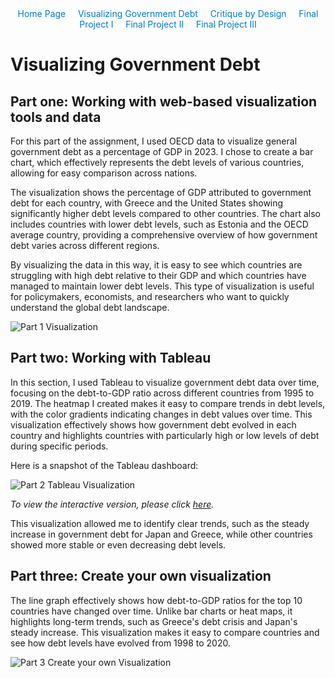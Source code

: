 <div style="text-align: center; margin-bottom: 20px;">
  <a href="https://aishwaryapramod99.github.io/Aishwarya_Portfolio/" style="text-decoration: none; color: #007acc;">Home Page</a>&nbsp;&nbsp;&nbsp;&nbsp;
  <a href="visualizing-government-debt.md" style="text-decoration: none; color: #007acc;">Visualizing Government Debt</a>&nbsp;&nbsp;&nbsp;&nbsp;
  <a href="critique-by-design.md" style="text-decoration: none; color: #007acc;">Critique by Design</a>&nbsp;&nbsp;&nbsp;&nbsp;
  <a href="final-project-part-one.md" style="text-decoration: none; color: #007acc;">Final Project I</a>&nbsp;&nbsp;&nbsp;&nbsp;
  <a href="final-project-part-two.md" style="text-decoration: none; color: #007acc;">Final Project II</a>&nbsp;&nbsp;&nbsp;&nbsp;
  <a href="final-project-part-three.md" style="text-decoration: none; color: #007acc;">Final Project III</a>
</div>

# Visualizing Government Debt

## Part one: Working with web-based visualization tools and data

For this part of the assignment, I used OECD data to visualize general government debt as a percentage of GDP in 2023. I chose to create a bar chart, which effectively represents the debt levels of various countries, allowing for easy comparison across nations.

The visualization shows the percentage of GDP attributed to government debt for each country, with Greece and the United States showing significantly higher debt levels compared to other countries. The chart also includes countries with lower debt levels, such as Estonia and the OECD average country, providing a comprehensive overview of how government debt varies across different regions.

By visualizing the data in this way, it is easy to see which countries are struggling with high debt relative to their GDP and which countries have managed to maintain lower debt levels. This type of visualization is useful for policymakers, economists, and researchers who want to quickly understand the global debt landscape.

![Part 1 Visualization](images/Part1.png) <!-- Ensure the image is correctly referenced with the proper path -->

## Part two: Working with Tableau

In this section, I used Tableau to visualize government debt data over time, focusing on the debt-to-GDP ratio across different countries from 1995 to 2019. The heatmap I created makes it easy to compare trends in debt levels, with the color gradients indicating changes in debt values over time. This visualization effectively shows how government debt evolved in each country and highlights countries with particularly high or low levels of debt during specific periods.

Here is a snapshot of the Tableau dashboard:

![Part 2 Tableau Visualization](images/Part2.png)

_To view the interactive version, please click [here](https://us-east-1.online.tableau.com/t/aponnamp-b2a709220c/views/VisualizingGovernmentDebt/VisualizingGovernmentDebt?:showVizHome=no&:embed=true)._ 

This visualization allowed me to identify clear trends, such as the steady increase in government debt for Japan and Greece, while other countries showed more stable or even decreasing debt levels.

## Part three: Create your own visualization

The line graph effectively shows how debt-to-GDP ratios for the top 10 countries have changed over time. Unlike bar charts or heat maps, it highlights long-term trends, such as Greece's debt crisis and Japan's steady increase. This visualization makes it easy to compare countries and see how debt levels have evolved from 1998 to 2020.

![Part 3 Create your own Visualization](images/Part3.png)
